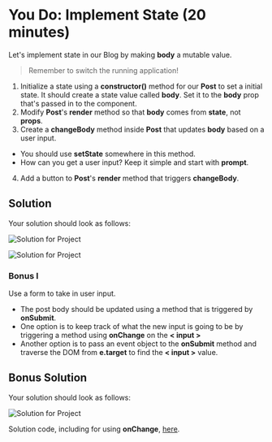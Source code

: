 # You Do: Implement State (20 minutes) #

Let's implement state in our Blog by making __body__ a mutable value.
> Remember to switch the running application!

1. Initialize a state using a __constructor()__ method for our __Post__ to set a initial state. It should create a state value called __body__. Set it to the __body__ prop that's passed in to the component.
2. Modify __Post__'s __render__ method so that __body__ comes from __state__, not __props__.
3. Create a __changeBody__ method inside __Post__ that updates __body__ based on a user input.
  - You should use __setState__ somewhere in this method.
  - How can you get a user input? Keep it simple and start with __prompt__.
4. Add a button to __Post__'s __render__ method that triggers __changeBody__.

## Solution

Your solution should look as follows:

![Solution for Project](SOLUTION_ALERT.png)

![Solution for Project](SOLUTION.png)

### Bonus I ###

Use a form to take in user input.

- The post body should be updated using a method that is triggered by __onSubmit__.
- One option is to keep track of what the new input is going to be by triggering a method using __onChange__ on the __< input >__
- Another option is to pass an event object to the __onSubmit__ method and traverse the DOM from __e.target__ to find the __< input >__ value.

## Bonus Solution

Your solution should look as follows:

![Solution for Project](BONUS_SOLUTION.png)

Solution code, including for using __onChange__, [here](https://git.generalassemb.ly/education-product/module-fe-framework-react/tree/master/projects/project-03-state).
